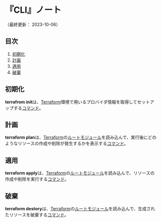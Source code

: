 # 『CLI』ノート

（最終更新： 2023-10-06）


## 目次

1. [初期化](#初期化)
1. [計画](#計画)
1. [適用](#適用)
1. [破棄](#破棄)


## 初期化

**terrafrom init**は、[Terraform](./terraform.md#terraform)環境で用いるプロバイダ情報を取得してセットアップする[コマンド](../../../../computer/linux/_/chapters/basic_command.md#コマンド)。


## 計画

**terraform plan**は、[Terraform](./terraform.md#terraform)の[ルートモジュール](./configuration_language.md#ルートモジュール)を読み込んで、実行後にどのようなリソースの作成や削除が発生するかを表示する[コマンド](../../../../computer/linux/_/chapters/basic_command.md#コマンド)。


## 適用

**terraform apply**は、[Terraform](./terraform.md#terraform)の[ルートモジュール](./configuration_language.md#ルートモジュール)を読み込んで、リソースの作成や削除を実行する[コマンド](../../../../computer/linux/_/chapters/basic_command.md#コマンド)。


## 破棄

**terraform destory**は、[Terraform](./terraform.md#terraform)の[ルートモジュール](./configuration_language.md#ルートモジュール)を読み込んで、生成されたリソースを破棄する[コマンド](../../../../computer/linux/_/chapters/basic_command.md#コマンド)。
